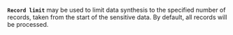 **`Record limit`** may be used to limit data synthesis to the specified number of records, taken from the start of the sensitive data. By default, all records will be processed.
